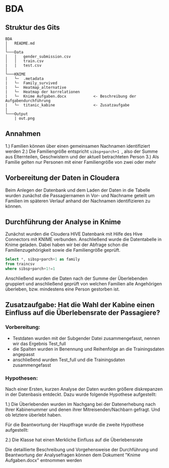 # BDA

## Struktur des Gits

```
BDA
│   README.md  
│
└───Data
│   │   gender_submission.csv
│   │   train.csv
|   |   test.csv
│   
└───KNIME
|   └─  .metadata
|   └─  Family_survived        
|   └─  Heatmap_alternative
|   └─  Heatmap der korrelationen
|   └─  Knime Aufgaben.docx            <- Beschreibung der Aufgabendurchführung
|   └─  titanic_kabine                 <- Zusatzaufgabe
|
└───Output
    | out.png                          
```
## Annahmen
 1.) Familien können über einen gemeinsamen Nachnamen identifiziert werden
 2.) Die Familiengröße entspricht ```sibsp+parch+1 ```, also der Summe aus Elternteilen, Geschwistern und der aktuell betrachteten Person
 3.) Als Familie gelten nur Personen mit einer Familiengröße von zwei oder mehr

## Vorbereitung der Daten in Cloudera
Beim Anlegen der Datenbank und dem Laden der Daten in die Tabelle wurden zunächst die Passagiernamen in Vor- und Nachname geteilt um Familien im späteren Verlauf anhand der Nachnamen identifizieren zu können.
 
## Durchführung der Analyse in Knime

Zunächst wurden die Cloudera HIVE Datenbank mit Hilfe des Hive Connectors mit KNIME verbunden. 
Anschließend wurde die Datentabelle in Knime geladen. Dabei haben wir bei der Abfrage schon die Familienzugehörigkeit sowie die Familiengröße geprüft.

```sql
Select *, sibsp+parch+1 as family
from traincsv
where sibsp+parch+1!=1
```
Anschließend wurden die Daten nach der Summe der Überlebenden gruppiert und anschließend geprüft von welchen Familien alle Angehörigen überleben, bzw. mindestens eine Person gestorben ist. 

## Zusatzaufgabe: Hat die Wahl der Kabine einen Einfluss auf die Überlebensrate der Passagiere?

### Vorbereitung:

-	Testdaten wurden mit der Subgender Datei zusammengefasst, nennen wir das Ergebnis Test_full
-	die Spalten wurden in Benennung und Reihenfolge an die Trainingsdaten angepasst
-	anschließend wurden Test_full und die Trainingsdaten zusammengefasst

### Hypothesen:

Nach einer Ersten, kurzen Analyse der Daten wurden größere diskrepanzen in der Datenbasis entdeckt. Dazu wurde folgende Hypothese aufgestellt:

1.) Die Überlebenden wurden im Nachgang bei der Datenerhebung nach Ihrer Kabinenummer und denen ihrer Mitreisenden/Nachbarn gefragt. Und ob           letztere überlebt haben.

Für die Beantwortung der Hauptfrage wurde die zweite Hypothese aufgestellt:

2.) Die Klasse hat einen Merkliche Einfluss auf die Überlebensrate

Die detaillierte Beschreibung und Vorgehensweise der Durchführung und Beantwortung der Analysefragen können dem Dokument "Knime Aufgaben.docx" entnommen werden
